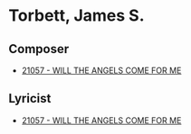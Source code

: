 # Torbett, James S.

## Composer

- [21057 - WILL THE ANGELS COME FOR ME](/hymns/21057.md)

## Lyricist

- [21057 - WILL THE ANGELS COME FOR ME](/hymns/21057.md)

